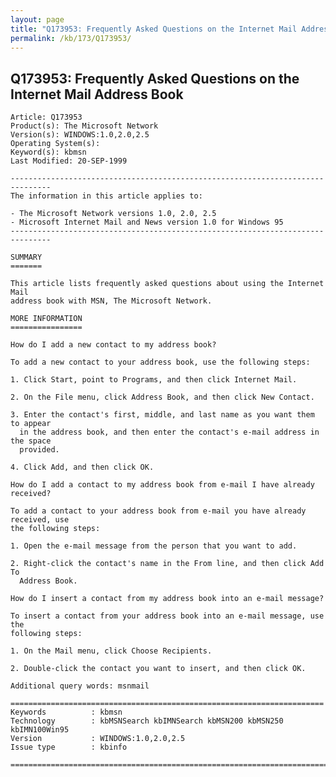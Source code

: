 ```yaml
---
layout: page
title: "Q173953: Frequently Asked Questions on the Internet Mail Address Book"
permalink: /kb/173/Q173953/
---
```


## Q173953: Frequently Asked Questions on the Internet Mail Address Book

	Article: Q173953
	Product(s): The Microsoft Network
	Version(s): WINDOWS:1.0,2.0,2.5
	Operating System(s): 
	Keyword(s): kbmsn
	Last Modified: 20-SEP-1999
	
	-------------------------------------------------------------------------------
	The information in this article applies to:
	
	- The Microsoft Network versions 1.0, 2.0, 2.5 
	- Microsoft Internet Mail and News version 1.0 for Windows 95 
	-------------------------------------------------------------------------------
	
	SUMMARY
	=======
	
	This article lists frequently asked questions about using the Internet Mail
	address book with MSN, The Microsoft Network.
	
	MORE INFORMATION
	================
	
	How do I add a new contact to my address book?
	
	To add a new contact to your address book, use the following steps:
	
	1. Click Start, point to Programs, and then click Internet Mail.
	
	2. On the File menu, click Address Book, and then click New Contact.
	
	3. Enter the contact's first, middle, and last name as you want them to appear
	  in the address book, and then enter the contact's e-mail address in the space
	  provided.
	
	4. Click Add, and then click OK.
	
	How do I add a contact to my address book from e-mail I have already received?
	
	To add a contact to your address book from e-mail you have already received, use
	the following steps:
	
	1. Open the e-mail message from the person that you want to add.
	
	2. Right-click the contact's name in the From line, and then click Add To
	  Address Book.
	
	How do I insert a contact from my address book into an e-mail message?
	
	To insert a contact from your address book into an e-mail message, use the
	following steps:
	
	1. On the Mail menu, click Choose Recipients.
	
	2. Double-click the contact you want to insert, and then click OK.
	
	Additional query words: msnmail
	
	======================================================================
	Keywords          : kbmsn 
	Technology        : kbMSNSearch kbIMNSearch kbMSN200 kbMSN250 kbIMN100Win95
	Version           : WINDOWS:1.0,2.0,2.5
	Issue type        : kbinfo
	
	=============================================================================
	

